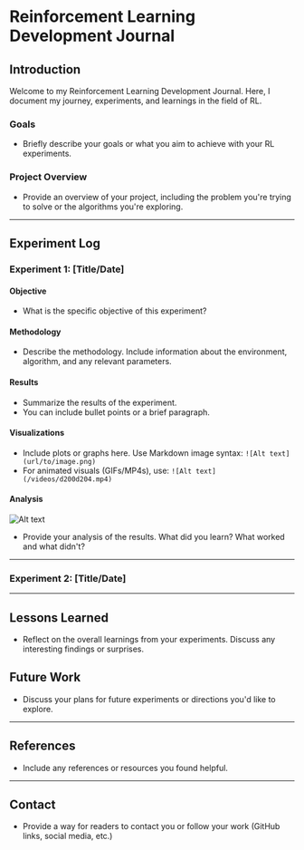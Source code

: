 # Reinforcement Learning Development Journal

## Introduction
Welcome to my Reinforcement Learning Development Journal. Here, I document my journey, experiments, and learnings in the field of RL.

### Goals
- Briefly describe your goals or what you aim to achieve with your RL experiments.

### Project Overview
- Provide an overview of your project, including the problem you're trying to solve or the algorithms you're exploring.

---

## Experiment Log

### Experiment 1: [Title/Date]

#### Objective
- What is the specific objective of this experiment?

#### Methodology
- Describe the methodology. Include information about the environment, algorithm, and any relevant parameters.

#### Results
- Summarize the results of the experiment.
- You can include bullet points or a brief paragraph.

#### Visualizations
- Include plots or graphs here. Use Markdown image syntax: `![Alt text](url/to/image.png)`
- For animated visuals (GIFs/MP4s), use: `![Alt text](/videos/d200d204.mp4)`

#### Analysis
![Alt text](https://raw.githubusercontent.com/andrei-herdt/andrei-herdt.github.io/915966c822b07d57e86910fa5351e12a7baffd24/videos/d200d204.gif)

- Provide your analysis of the results. What did you learn? What worked and what didn't?

---

### Experiment 2: [Title/Date]
<!-- Repeat the structure for subsequent experiments -->

---

## Lessons Learned
- Reflect on the overall learnings from your experiments. Discuss any interesting findings or surprises.

## Future Work
- Discuss your plans for future experiments or directions you'd like to explore.

---

## References
- Include any references or resources you found helpful.

---

## Contact
- Provide a way for readers to contact you or follow your work (GitHub links, social media, etc.)


